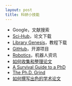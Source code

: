 ```yaml
---
layout: post
title: 科研小技能
---
```


- Google，文献搜索
- [Sci-Hub](http://sci-hub.love)，论文下载
- [Library Genesis](http://libgen.io)，教程下载
- [GitHub](https://github.com)，开源项目
- [Robotics](https://spectrum.ieee.org/robotics)，机器人资讯
- [如何收集和整理论文](https://ying-zhang.github.io/misc/2016/we-love-paper/)
- [A Survival Guide to a PhD](http://karpathy.github.io/2016/09/07/phd/)
- [The Ph.D. Grind](http://pgbovine.net/PhD-memoir.htm)
- [如何撰写出色的学术论文](https://www.bilibili.com/video/av12841463/)

